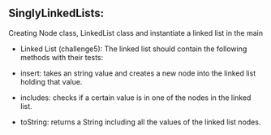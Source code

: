 ## SinglyLinkedLists:
Creating Node class, LinkedList class and instantiate a linked list in the main

* Linked List (challenge5):
The linked list should contain the following methods with their tests:

* insert: takes an string value and creates a new node into the linked list holding that value.
* includes: checks if a certain value is in one of the nodes in the linked list.
* toString: returns a String including all the values of the linked list nodes.
